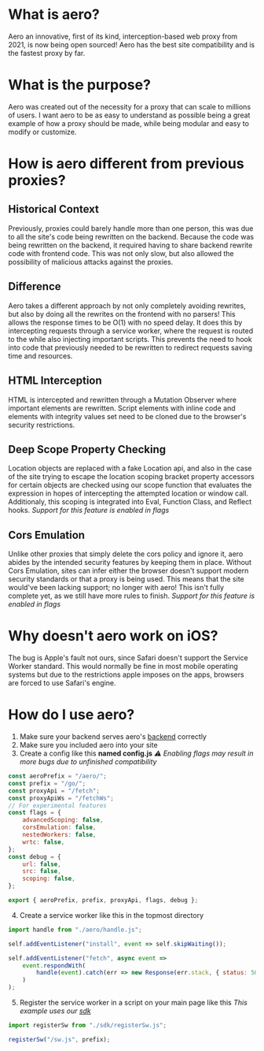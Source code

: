 # What is aero?

Aero an innovative, first of its kind, interception-based web proxy from 2021, is now being open sourced! Aero has the best site compatibility and is the fastest proxy by far.

# What is the purpose?

Aero was created out of the necessity for a proxy that can scale to millions of users. I want aero to be as easy to understand as possible being a great example of how a proxy should be made, while being modular and easy to modify or customize.

# How is aero different from previous proxies?

## Historical Context

Previously, proxies could barely handle more than one person, this was due to all the site's code being rewritten on the backend. Because the code was being rewritten on the backend, it required having to share backend rewrite code with frontend code. This was not only slow, but also allowed the possibility of malicious attacks against the proxies.

## Difference

Aero takes a different approach by not only completely avoiding rewrites, but also by doing all the rewrites on the frontend with no parsers! This allows the response times to be O(1) with no speed delay. It does this by intercepting requests through a service worker, where the request is routed to the while also injecting important scripts. This prevents the need to hook into code that previously needed to be rewritten to redirect requests saving time and resources.

## HTML Interception

HTML is intercepted and rewritten through a Mutation Observer where important elements are rewritten. Script elements with inline code and elements with integrity values set need to be cloned due to the browser's security restrictions.

## Deep Scope Property Checking

Location objects are replaced with a fake Location api, and also in the case of the site trying to escape the location scoping bracket property accessors for certain objects are checked using our scope function that evaluates the expression in hopes of intercepting the attempted location or window call. Additionaly, this scoping is integrated into Eval, Function Class, and Reflect hooks. *Support for this feature is enabled in flags*

## Cors Emulation

Unlike other proxies that simply delete the cors policy and ignore it, aero abides by the intended security features by keeping them in place. Without Cors Emulation, sites can infer either the browser doesn't support modern security standards or that a proxy is being used. This means that the site would've been lacking support; no longer with aero! This isn't fully complete yet, as we still have more rules to finish. *Support for this feature is enabled in flags*

# Why doesn't aero work on iOS?

The bug is Apple's fault not ours, since Safari doesn't support the Service Worker standard. This would normally be fine in most mobile operating systems but due to the restrictions apple imposes on the apps, browsers are forced to use Safari's engine.

# How do I use aero?

1. Make sure your backend serves aero's [backend](https://git.semisol.dev/Haven/aero-backend) correctly
2. Make sure you included aero into your site
3. Create a config like this **named config.js**
   _⚠️ Enabling flags may result in more bugs due to unfinished compatibility_

```js
const aeroPrefix = "/aero/";
const prefix = "/go/";
const proxyApi = "/fetch";
const proxyApiWs = "/fetchWs";
// For experimental features
const flags = {
	advancedScoping: false,
	corsEmulation: false,
	nestedWorkers: false,
	wrtc: false,
};
const debug = {
	url: false,
	src: false,
	scoping: false,
};

export { aeroPrefix, prefix, proxyApi, flags, debug };
```

4. Create a service worker like this in the topmost directory

```js
import handle from "./aero/handle.js";

self.addEventListener("install", event => self.skipWaiting());

self.addEventListener("fetch", async event =>
	event.respondWith(
		handle(event).catch(err => new Response(err.stack, { status: 500 }))
	)
);
```

5. Register the service worker in a script on your main page like this
   _This example uses our [sdk](https://git.semisol.dev/ProxyHaven/sdk)_

```js
import registerSw from "./sdk/registerSw.js";

registerSw("/sw.js", prefix);
```
